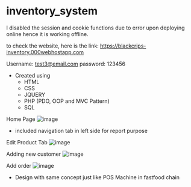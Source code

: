 # inventory_system

I disabled the session and cookie functions due to error upon deploying online hence it is working offline.

to check the website, here is the link:
https://blackcrips-inventory.000webhostapp.com

Username: test3@email.com
password: 123456


* Created using
  - HTML
  - CSS
  - JQUERY
  - PHP (PDO, OOP and MVC Pattern)
  - SQL

Home Page
![image](https://user-images.githubusercontent.com/89094409/183299332-01f776c7-4667-4a53-a697-c45e20d07389.png)
  - included navigation tab in left side for report purpose

Edit Product Tab
![image](https://user-images.githubusercontent.com/89094409/183299356-7b5e0a6d-bbbf-4e9d-83be-08a6a24a4327.png)

Adding new customer
![image](https://user-images.githubusercontent.com/89094409/183299415-bf61275a-8303-4a9a-8837-7e0c2ed0933d.png)

Add order
![image](https://user-images.githubusercontent.com/89094409/183299449-2829f64b-0c71-4659-909a-e300b3b8c520.png)
  - Design with same concept just like POS Machine in fastfood chain
